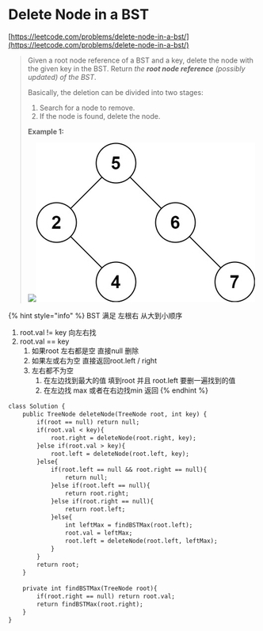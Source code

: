 # Delete Node in a BST

[https://leetcode.com/problems/delete-node-in-a-bst/](https://leetcode.com/problems/delete-node-in-a-bst/)

> Given a root node reference of a BST and a key, delete the node with the given key in the BST. Return _the **root node reference** (possibly updated) of the BST_.
>
> Basically, the deletion can be divided into two stages:
>
> 1. Search for a node to remove.
> 2. If the node is found, delete the node.
>
> &#x20;
>
> **Example 1:**
>
> ![](https://assets.leetcode.com/uploads/2020/09/04/del\_node\_1.jpg)![](<../../.gitbook/assets/image (11) (1) (1).png>)

{% hint style="info" %}
BST 满足 左根右 从大到小顺序

1. root.val != key 向左右找
2. root.val == key&#x20;
   1. 如果root 左右都是空 直接null 删除
   2. 如果左或右为空 直接返回root.left / right
   3. 左右都不为空&#x20;
      1. &#x20;在左边找到最大的值 填到root 并且 root.left 要删一遍找到的值&#x20;
      2. 在左边找 max  或者在右边找min 返回
{% endhint %}

```
class Solution {
    public TreeNode deleteNode(TreeNode root, int key) {
        if(root == null) return null;
        if(root.val < key){
            root.right = deleteNode(root.right, key);
        }else if(root.val > key){
            root.left = deleteNode(root.left, key);
        }else{
            if(root.left == null && root.right == null){
                return null;
            }else if(root.left == null){
                return root.right;
            }else if(root.right == null){
                return root.left;
            }else{
                int leftMax = findBSTMax(root.left);
                root.val = leftMax;
                root.left = deleteNode(root.left, leftMax);
            }
        }
        return root;
    }
    
    private int findBSTMax(TreeNode root){
        if(root.right == null) return root.val;
        return findBSTMax(root.right);
    }
}
```
